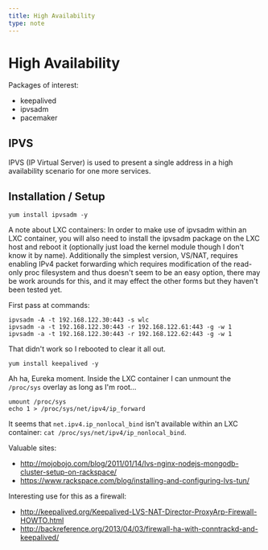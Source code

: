 ```yaml
---
title: High Availability
type: note
---
```


# High Availability

Packages of interest:

* keepalived
* ipvsadm
* pacemaker

## IPVS

IPVS (IP Virtual Server) is used to present a single address in a high
availability scenario for one more services.

## Installation / Setup

```
yum install ipvsadm -y
```

A note about LXC containers: In order to make use of ipvsadm within an LXC
container, you will also need to install the ipvsadm package on the LXC host
and reboot it (optionally just load the kernel module though I don't know it by
name). Additionally the simplest version, VS/NAT, requires enabling IPv4 packet
forwarding which requires modification of the read-only proc filesystem and
thus doesn't seem to be an easy option, there may be work arounds for this, and
it may effect the other forms but they haven't been tested yet.

First pass at commands:

```
ipvsadm -A -t 192.168.122.30:443 -s wlc
ipvsadm -a -t 192.168.122.30:443 -r 192.168.122.61:443 -g -w 1
ipvsadm -a -t 192.168.122.30:443 -r 192.168.122.62:443 -g -w 1
```

That didn't work so I rebooted to clear it all out.

```
yum install keepalived -y
```

Ah ha, Eureka moment. Inside the LXC container I can unmount the `/proc/sys`
overlay as long as I'm root...

```
umount /proc/sys
echo 1 > /proc/sys/net/ipv4/ip_forward
```

It seems that `net.ipv4.ip_nonlocal_bind` isn't available within an LXC
container: `cat /proc/sys/net/ipv4/ip_nonlocal_bind`.

Valuable sites:

* http://mojobojo.com/blog/2011/01/14/lvs-nginx-nodejs-mongodb-cluster-setup-on-rackspace/
* https://www.rackspace.com/blog/installing-and-configuring-lvs-tun/

Interesting use for this as a firewall:

* http://keepalived.org/Keepalived-LVS-NAT-Director-ProxyArp-Firewall-HOWTO.html
* http://backreference.org/2013/04/03/firewall-ha-with-conntrackd-and-keepalived/

